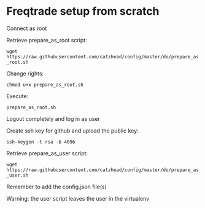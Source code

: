 # Freqtrade setup from scratch

Connect as root

Retrieve prepare_as_root script:

`wget https://raw.githubusercontent.com/catzhead/config/master/do/prepare_as_root.sh`

Change rights:

`chmod u+x prepare_as_root.sh`

Execute:

`prepare_as_root.sh`

Logout completely and log in as user

Create ssh key for github and upload the public key:

`ssh-keygen -t rsa -b 4096`

Retrieve prepare_as_user script:

`wget https://raw.githubusercontent.com/catzhead/config/master/do/prepare_as_user.sh`

Remember to add the config.json file(s)

Warning: the user script leaves the user in the virtualenv
